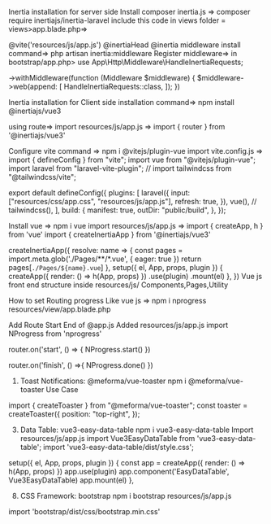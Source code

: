 Inertia installation for server side
Install composer inertia.js => composer require inertiajs/inertia-laravel
include this code in views folder = views>app.blade.php=>
<!DOCTYPE html>
<html>
  <head>
    <meta charset="utf-8" />
    <meta name="viewport" content="width=device-width, initial-scale=1">
    @vite('resources/js/app.js')
    @inertiaHead
  </head>
  <body>
    @inertia
  </body>
</html>
middleware install command=> php artisan inertia:middleware
Register middleware=> in bootstrap/app.php>
use App\Http\Middleware\HandleInertiaRequests;

->withMiddleware(function (Middleware $middleware) {
    $middleware->web(append: [
        HandleInertiaRequests::class,
    ]);
})

Inertia installation for Client side
installation command=> npm install @inertiajs/vue3

using route=> import resources/js/app.js => import { router } from '@inertiajs/vue3'

Configure vite command => npm i @vitejs/plugin-vue
import vite.config.js =>
import { defineConfig } from "vite";
import vue from "@vitejs/plugin-vue";
import laravel from "laravel-vite-plugin";
// import tailwindcss from "@tailwindcss/vite";

export default defineConfig({
    plugins: [
        laravel({
            input: ["resources/css/app.css", "resources/js/app.js"],
            refresh: true,
        }),
        vue(),
        // tailwindcss(),
    ],
    build: {
        manifest: true,
        outDir: "public/build",
    },
});

Install vue => npm i vue
import resources/js/app.js =>
import { createApp, h } from 'vue'
import { createInertiaApp } from '@inertiajs/vue3'

createInertiaApp({
  resolve: name => {
    const pages = import.meta.glob('./Pages/**/*.vue', { eager: true })
    return pages[`./Pages/${name}.vue`]
  },
  setup({ el, App, props, plugin }) {
    createApp({ render: () => h(App, props) })
      .use(plugin)
      .mount(el)
  },
})
Vue js front end structure inside resources/js/
Components,Pages,Utility

How to set Routing progress Like vue js => npm i nprogress
resources/view/app.blade.php
<link rel="stylesheet" href="{{url('https://cdnjs.cloudflare.com/ajax/libs/nprogress/0.2.0/nprogress.min.css')}}" />
Add Route Start End of @app.js
Added resources/js/app.js
import NProgress from 'nprogress'

router.on('start', () => {
    NProgress.start()
})

router.on('finish', () =>{
    NProgress.done()
})

1. Toast Notifications: @meforma/vue-toaster
npm i @meforma/vue-toaster
Use Case

import { createToaster } from "@meforma/vue-toaster";
const toaster = createToaster({
    position: "top-right",
});

3. Data Table: vue3-easy-data-table
npm i vue3-easy-data-table
Import resources/js/app.js
import Vue3EasyDataTable from 'vue3-easy-data-table';
import 'vue3-easy-data-table/dist/style.css';

setup({ el, App, props, plugin }) {
	const app = createApp({ render: () => h(App, props) })
	app.use(plugin)
	app.component('EasyDataTable', Vue3EasyDataTable)
	app.mount(el)
},

8. CSS Framework: bootstrap
npm i bootstrap
resources/js/app.js

import 'bootstrap/dist/css/bootstrap.min.css'
